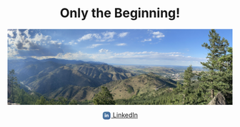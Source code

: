 <h1 align='center'>Only the Beginning!</h1>

<!--
**juleshansen/juleshansen** is a ✨ _special_ ✨ repository because its `README.md` (this file) appears on your GitHub profile.

Here are some ideas to get you started:

- 🔭 I’m currently working on ...
- 🌱 I’m currently learning ...
- 👯 I’m looking to collaborate on ...
- 🤔 I’m looking for help with ...
- 💬 Ask me about ...
- 📫 How to reach me: ...
- 😄 Pronouns: ...
- ⚡ Fun fact: ...
-->
<img alt="banner" src="img/banner.jpeg" align="center">
<p align="center">
    <a href="https://www.linkedin.com/in/jules-hansen">
        <img alt="LinkedIn" src="img/linked-in.png" width=20 style="vertical-align:top">
        LinkedIn
        </a>
</p>